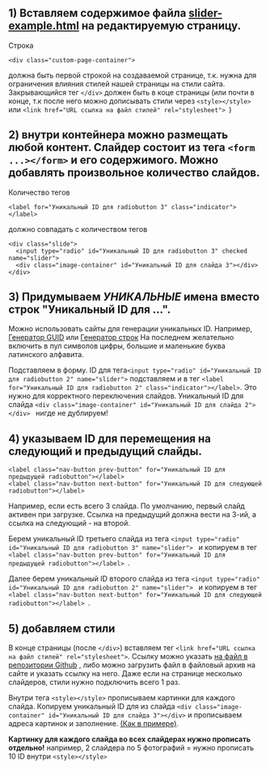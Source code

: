 ## 1) Вставляем содержимое файла <a href="https://github.com/NikAzaza/school-website/blob/master/image-slider/slider-example.html" target="_blank">slider-example.html</a> на редактируемую страницу.
Строка 
```
<div class="custom-page-container">
```
должна быть первой строкой на создаваемой странице, т.к. нужна для ограничения влияния стилей нашей страницы на стили сайта. Закрывающийся тег ```</div>``` должен быть в коце страницы
 (или почти в конце, т.к после него можно дописывать стили через ```<style></style>``` или ```<link href="URL ссылка на файл стилей" rel="stylesheet"> ```)

## 2) внутри контейнера можно размещать любой контент. Слайдер состоит из тега ```<form ...></form>``` и его содержимого. Можно добавлять произвольное количество слайдов.
Количество тегов 
```
<label for="Уникальный ID для radiobutton 3" class="indicator"></label>
``` 
должно совпадать с количеством тегов 
```
<div class="slide">
  <input type="radio" id="Уникальный ID для radiobutton 3" checked name="slider">
  <div class="image-container" id="Уникальный ID для слайда 3"></div>
</div>
```
## 3) Придумываем ***УНИКАЛЬНЫЕ*** имена вместо строк "Уникальный ID для ...". 
Можно использовать сайты для генерации уникальных ID. Например,  <a href="https://www.guidgenerator.com/" target="_blank">Генератор GUID</a> или <a href="https://www.random.org/strings/" target="_blank">Генератор строк</a>
На последнем желательно включить в пул символов цифры, большие и маленькие буква латинского алфавита.

Подставляем в форму.
ID для тега```<input type="radio" id="Уникальный ID для radiobutton 2" name="slider">``` подставляем и в тег  ```<label for="Уникальный ID для radiobutton 2" class="indicator"></label>```.
Это нужно для корректного переключения слайдов.
Уникальный  ID для слайда ```<div class="image-container" id="Уникальный ID для слайда 2"></div> ``` нигде не дублируем!

## 4) указываем ID для перемещения на следующий и предыдущий слайды.
```
<label class="nav-button prev-button" for="Уникальный ID для предыдущей radiobutton"></label>
<label class="nav-button next-button" for="Уникальный ID для следующей radiobutton"></label>
```
Например, если есть всего 3 слайда. По умолчанию, первый слайд активен при загрузке. Ссылка на предыдущий должна вести на 3-ий, а ссылка на следующий - на второй.

Берем уникальный ID третьего слайда из тега ```<input type="radio" id="Уникальный ID для radiobutton 3" name="slider"> ``` и копируем в тег ```<label class="nav-button prev-button" for="Уникальный ID для предыдущей radiobutton"></label> ```.

Далее берем уникальный ID второго слайда из тега ```<input type="radio" id="Уникальный ID для radiobutton 2" name="slider"> ``` и копируем в тег ```<label class="nav-button next-button" for="Уникальный ID для следующей radiobutton"></label> ```.

## 5) добавляем стили
В конце страницы (после ```</div>```) вставляем тег ```<link href="URL ссылка на файл стилей" rel="stylesheet">```. Ссылку можно указать <a href="https://github.com/NikAzaza/school-website/blob/master/image-slider/slider-styles.min.css" target="_blank">на файл в репозитории Github</a>
, либо можно загрузить файл в файловый архив на сайте и указать ссылку на него. Даже если на странице несколько слайдеров, стили нужно подключить всего 1 раз.

Внутри тега ```<style></style>``` прописываем картинки для каждого слайда. Копируем уникальный ID для из слайда ```<div class="image-container" id="Уникальный ID для слайда 3"></div>```
и прописываем адреса картинок и заполнение. <a href="https://github.com/NikAzaza/school-website/blob/master/image-slider/slider-example.html" target="_blank">(Как в примере)</a>.

**Картинку для каждого слайда во всех слайдерах нужно прописать отдельно!** например, 2 слайдера по 5 фотографий =  нужно прописать 10 ID внутри ```<style></style>```  
